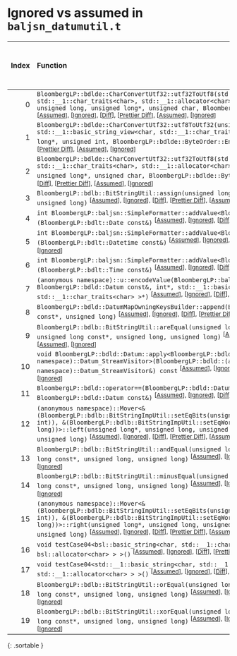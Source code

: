 # Ignored vs assumed in `baljsn_datumutil.t`

<script src="../sorttable.js"></script>

|   Index | Function                                                                                                                                                                                                                                                                                                                                                                                                                                                                                                  |   Difference in number of lines |   Function size difference in bytes | Number of lines in assumed build   | Number of bytes in assumed build   | Number of lines in ignored build   | Number of bytes in ignored build   |
|--------:|:----------------------------------------------------------------------------------------------------------------------------------------------------------------------------------------------------------------------------------------------------------------------------------------------------------------------------------------------------------------------------------------------------------------------------------------------------------------------------------------------------------|--------------------------------:|------------------------------------:|:-----------------------------------|:-----------------------------------|:-----------------------------------|:-----------------------------------|
|       0 | `BloombergLP::bdlde::CharConvertUtf32::utf32ToUtf8(std::__1::basic_string<char, std::__1::char_traits<char>, std::__1::allocator<char> >*, unsigned int const*, unsigned long, unsigned long*, unsigned char, BloombergLP::bdlde::ByteOrder::Enum)` <sup>\[[Assumed](0-assume)\], \[[Ignored](0-none)\], \[[Diff](0.diff.html)\], \[[Prettier Diff](0-diff.html)\], \[[Assumed](0-assume-decompiled.txt)\], \[[Ignored](0-none-decompiled.txt)\]                                                          |                               5 |                                  16 | 131                                | 432                                | 126                                | 416                                |
|       1 | `BloombergLP::bdlde::CharConvertUtf32::utf8ToUtf32(unsigned int*, unsigned long, std::__1::basic_string_view<char, std::__1::char_traits<char> > const&, unsigned long*, unsigned int, BloombergLP::bdlde::ByteOrder::Enum)` <sup>\[[Assumed](1-assume)\], \[[Ignored](1-none)\], \[[Diff](1.diff.html)\], \[[Prettier Diff](1-diff.html)\], \[[Assumed](1-assume-decompiled.txt)\], \[[Ignored](1-none-decompiled.txt)\]                                                                                 |                               4 |                                  64 | 328                                | 1,216                              | 324                                | 1,152                              |
|       2 | `BloombergLP::bdlde::CharConvertUtf32::utf32ToUtf8(std::__1::basic_string<char, std::__1::char_traits<char>, std::__1::allocator<char> >*, unsigned int const*, unsigned long*, unsigned char, BloombergLP::bdlde::ByteOrder::Enum)` <sup>\[[Assumed](2-assume)\], \[[Ignored](2-none)\], \[[Diff](2.diff.html)\], \[[Prettier Diff](2-diff.html)\], \[[Assumed](2-assume-decompiled.txt)\], \[[Ignored](2-none-decompiled.txt)\]                                                                         |                               3 |                                   0 | 123                                | 400                                | 120                                | 400                                |
|       3 | `BloombergLP::bdlb::BitStringUtil::assign(unsigned long*, unsigned long, bool, unsigned long)` <sup>\[[Assumed](3-assume)\], \[[Ignored](3-none)\], \[[Diff](3.diff.html)\], \[[Prettier Diff](3-diff.html)\], \[[Assumed](3-assume-decompiled.txt)\], \[[Ignored](3-none-decompiled.txt)\]                                                                                                                                                                                                               |                               1 |                                   0 | 122                                | 448                                | 121                                | 448                                |
|       4 | `int BloombergLP::baljsn::SimpleFormatter::addValue<BloombergLP::bdlt::Date>(BloombergLP::bdlt::Date const&)` <sup>\[[Assumed](4-assume)\], \[[Ignored](4-none)\], \[[Diff](4.diff.html)\], \[[Prettier Diff](4-diff.html)\], \[[Assumed](4-assume-decompiled.txt)\], \[[Ignored](4-none-decompiled.txt)\]                                                                                                                                                                                                |                              -1 |                                   0 | 78                                 | 288                                | 79                                 | 288                                |
|       5 | `int BloombergLP::baljsn::SimpleFormatter::addValue<BloombergLP::bdlt::Datetime>(BloombergLP::bdlt::Datetime const&)` <sup>\[[Assumed](5-assume)\], \[[Ignored](5-none)\], \[[Diff](5.diff.html)\], \[[Prettier Diff](5-diff.html)\], \[[Assumed](5-assume-decompiled.txt)\], \[[Ignored](5-none-decompiled.txt)\]                                                                                                                                                                                        |                              -1 |                                   0 | 78                                 | 288                                | 79                                 | 288                                |
|       6 | `int BloombergLP::baljsn::SimpleFormatter::addValue<BloombergLP::bdlt::Time>(BloombergLP::bdlt::Time const&)` <sup>\[[Assumed](6-assume)\], \[[Ignored](6-none)\], \[[Diff](6.diff.html)\], \[[Prettier Diff](6-diff.html)\], \[[Assumed](6-assume-decompiled.txt)\], \[[Ignored](6-none-decompiled.txt)\]                                                                                                                                                                                                |                              -1 |                                   0 | 78                                 | 288                                | 79                                 | 288                                |
|       7 | `(anonymous namespace)::u::encodeValue(BloombergLP::baljsn::SimpleFormatter*, BloombergLP::bdld::Datum const&, int*, std::__1::basic_string_view<char, std::__1::char_traits<char> >*)` <sup>\[[Assumed](7-assume)\], \[[Ignored](7-none)\], \[[Diff](7.diff.html)\], \[[Prettier Diff](7-diff.html)\], \[[Assumed](7-assume-decompiled.txt)\], \[[Ignored](7-none-decompiled.txt)\]                                                                                                                      |                              -5 |                                 -32 | 244                                | 1,040                              | 249                                | 1,072                              |
|       8 | `BloombergLP::bdld::DatumMapOwningKeysBuilder::append(BloombergLP::bdld::DatumMapEntry const*, unsigned long)` <sup>\[[Assumed](8-assume)\], \[[Ignored](8-none)\], \[[Diff](8.diff.html)\], \[[Prettier Diff](8-diff.html)\], \[[Assumed](8-assume-decompiled.txt)\], \[[Ignored](8-none-decompiled.txt)\]                                                                                                                                                                                               |                              -6 |                                 -16 | 276                                | 1,008                              | 282                                | 1,024                              |
|       9 | `BloombergLP::bdlb::BitStringUtil::areEqual(unsigned long const*, unsigned long, unsigned long const*, unsigned long, unsigned long)` <sup>\[[Assumed](9-assume)\], \[[Ignored](9-none)\], \[[Diff](9.diff.html)\], \[[Prettier Diff](9-diff.html)\], \[[Assumed](9-assume-decompiled.txt)\], \[[Ignored](9-none-decompiled.txt)\]                                                                                                                                                                        |                              -8 |                                 -32 | 148                                | 496                                | 156                                | 528                                |
|      10 | `void BloombergLP::bdld::Datum::apply<BloombergLP::bdld::(anonymous namespace)::Datum_StreamVisitor>(BloombergLP::bdld::(anonymous namespace)::Datum_StreamVisitor&) const` <sup>\[[Assumed](10-assume)\], \[[Ignored](10-none)\], \[[Diff](10.diff.html)\], \[[Prettier Diff](10-diff.html)\], \[[Assumed](10-assume-decompiled.txt)\], \[[Ignored](10-none-decompiled.txt)\]                                                                                                                            |                              -9 |                                 -32 | 398                                | 1,632                              | 407                                | 1,664                              |
|      11 | `BloombergLP::bdld::operator==(BloombergLP::bdld::Datum const&, BloombergLP::bdld::Datum const&)` <sup>\[[Assumed](11-assume)\], \[[Ignored](11-none)\], \[[Diff](11.diff.html)\], \[[Prettier Diff](11-diff.html)\], \[[Assumed](11-assume-decompiled.txt)\], \[[Ignored](11-none-decompiled.txt)\]                                                                                                                                                                                                      |                             -14 |                                 -48 | 411                                | 1,568                              | 425                                | 1,616                              |
|      12 | `(anonymous namespace)::Mover<&(BloombergLP::bdlb::BitStringImpUtil::setEqBits(unsigned long*, int, unsigned long, int)), &(BloombergLP::bdlb::BitStringImpUtil::setEqWord(unsigned long*, unsigned long))>::left(unsigned long*, unsigned long, unsigned long const*, unsigned long, unsigned long)` <sup>\[[Assumed](12-assume)\], \[[Ignored](12-none)\], \[[Diff](12.diff.html)\], \[[Prettier Diff](12-diff.html)\], \[[Assumed](12-assume-decompiled.txt)\], \[[Ignored](12-none-decompiled.txt)\]  |                             -16 |                                 -64 | 405                                | 1,504                              | 421                                | 1,568                              |
|      13 | `BloombergLP::bdlb::BitStringUtil::andEqual(unsigned long*, unsigned long, unsigned long const*, unsigned long, unsigned long)` <sup>\[[Assumed](13-assume)\], \[[Ignored](13-none)\], \[[Diff](13.diff.html)\], \[[Prettier Diff](13-diff.html)\], \[[Assumed](13-assume-decompiled.txt)\], \[[Ignored](13-none-decompiled.txt)\]                                                                                                                                                                        |                             -22 |                                 -80 | 743                                | 2,784                              | 765                                | 2,864                              |
|      14 | `BloombergLP::bdlb::BitStringUtil::minusEqual(unsigned long*, unsigned long, unsigned long const*, unsigned long, unsigned long)` <sup>\[[Assumed](14-assume)\], \[[Ignored](14-none)\], \[[Diff](14.diff.html)\], \[[Prettier Diff](14-diff.html)\], \[[Assumed](14-assume-decompiled.txt)\], \[[Ignored](14-none-decompiled.txt)\]                                                                                                                                                                      |                             -27 |                                 -96 | 672                                | 2,464                              | 699                                | 2,560                              |
|      15 | `(anonymous namespace)::Mover<&(BloombergLP::bdlb::BitStringImpUtil::setEqBits(unsigned long*, int, unsigned long, int)), &(BloombergLP::bdlb::BitStringImpUtil::setEqWord(unsigned long*, unsigned long))>::right(unsigned long*, unsigned long, unsigned long const*, unsigned long, unsigned long)` <sup>\[[Assumed](15-assume)\], \[[Ignored](15-none)\], \[[Diff](15.diff.html)\], \[[Prettier Diff](15-diff.html)\], \[[Assumed](15-assume-decompiled.txt)\], \[[Ignored](15-none-decompiled.txt)\] |                             -41 |                                -144 | 345                                | 1,232                              | 386                                | 1,376                              |
|      16 | `void testCase04<bsl::basic_string<char, std::__1::char_traits<char>, bsl::allocator<char> > >()` <sup>\[[Assumed](16-assume)\], \[[Ignored](16-none)\], \[[Diff](16.diff.html)\], \[[Prettier Diff](16-diff.html)\], \[[Assumed](16-assume-decompiled.txt)\], \[[Ignored](16-none-decompiled.txt)\]                                                                                                                                                                                                      |                             -48 |                                -160 | 4,777                              | 23,040                             | 4,825                              | 23,200                             |
|      17 | `void testCase04<std::__1::basic_string<char, std::__1::char_traits<char>, std::__1::allocator<char> > >()` <sup>\[[Assumed](17-assume)\], \[[Ignored](17-none)\], \[[Diff](17.diff.html)\], \[[Prettier Diff](17-diff.html)\], \[[Assumed](17-assume-decompiled.txt)\], \[[Ignored](17-none-decompiled.txt)\]                                                                                                                                                                                            |                             -50 |                                -192 | 4,653                              | 21,424                             | 4,703                              | 21,616                             |
|      18 | `BloombergLP::bdlb::BitStringUtil::orEqual(unsigned long*, unsigned long, unsigned long const*, unsigned long, unsigned long)` <sup>\[[Assumed](18-assume)\], \[[Ignored](18-none)\], \[[Diff](18.diff.html)\], \[[Prettier Diff](18-diff.html)\], \[[Assumed](18-assume-decompiled.txt)\], \[[Ignored](18-none-decompiled.txt)\]                                                                                                                                                                         |                             -77 |                                -256 | 704                                | 2,656                              | 781                                | 2,912                              |
|      19 | `BloombergLP::bdlb::BitStringUtil::xorEqual(unsigned long*, unsigned long, unsigned long const*, unsigned long, unsigned long)` <sup>\[[Assumed](19-assume)\], \[[Ignored](19-none)\], \[[Diff](19.diff.html)\], \[[Prettier Diff](19-diff.html)\], \[[Assumed](19-assume-decompiled.txt)\], \[[Ignored](19-none-decompiled.txt)\]                                                                                                                                                                        |                             -77 |                                -256 | 704                                | 2,656                              | 781                                | 2,912                              |
{: .sortable }
